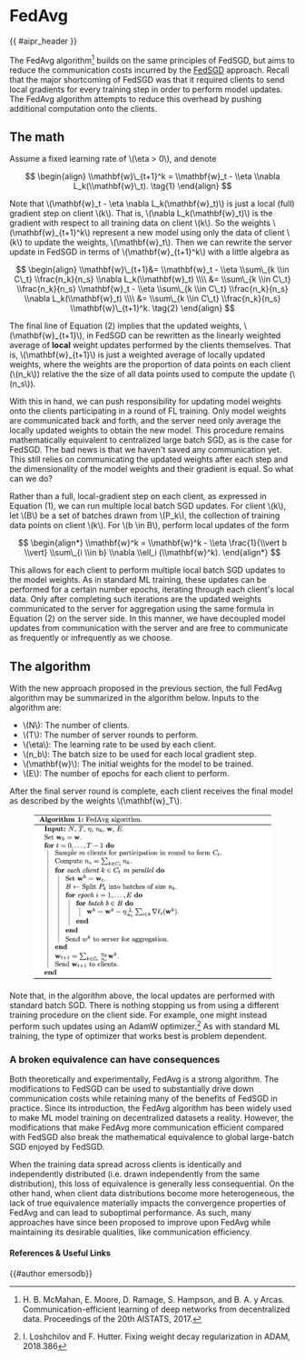 <!-- markdownlint-disable-file MD033 MD013 -->

# FedAvg

{{ #aipr_header }}

The FedAvg algorithm[^1] builds on the same principles of FedSGD, but aims to
reduce the communication costs incurred by the [FedSGD](fedsgd.md`) approach.
Recall that the major shortcoming of FedSGD was that it required clients to
send local gradients for every training step in order to perform model updates.
The FedAvg algorithm attempts to reduce this overhead by pushing additional
computation onto the clients.

## The math

Assume a fixed learning rate of \\(\eta > 0\\), and denote

$$
\begin{align}
\\mathbf{w}\_{t+1}^k = \\mathbf{w}_t - \\eta \\nabla L_k(\\mathbf{w}\_t). \tag{1}
\end{align}
$$

Note that \\(\\mathbf{w}\_t - \\eta \\nabla L_k(\\mathbf{w}\_t)\\) is just a
local (full) gradient step on client \\(k\\). That is,
\\(\\nabla L_k(\\mathbf{w}\_t)\\) is the gradient with respect to all training
data on client \\(k\\). So the weights \\(\\mathbf{w}\_{t+1}^k\\) represent
a new model using only the data of client \\(k\\) to update the weights,
\\(\\mathbf{w}\_t\\). Then we can rewrite the server update in FedSGD in terms
of \\(\\mathbf{w}\_{t+1}^k\\) with a little algebra as

$$
\begin{align}
\\mathbf{w}\_{t+1}&= \\mathbf{w}_t - \\eta \\sum\_{k \\in C\_t} \\frac{n_k}{n_s} \\nabla L_k(\\mathbf{w}_t) \\\\
&= \\sum\_{k \\in C\_t} \\frac{n_k}{n_s} \\mathbf{w}_t - \\eta \\sum\_{k \\in C\_t} \\frac{n_k}{n_s} \\nabla L_k(\\mathbf{w}_t) \\\\
&= \\sum\_{k \\in C\_t} \\frac{n_k}{n_s} \\mathbf{w}\_{t+1}^k. \tag{2}
\end{align}
$$

The final line of Equation (2) implies that the updated weights,
\\(\\mathbf{w}\_{t+1}\\), in FedSGD can be rewritten as the linearly weighted
average of **local** weight updates performed by the clients themselves. That
is, \\(\\mathbf{w}\_{t+1}\\) is just a weighted average of locally updated
weights, where the weights are the proportion of data points on
each client (\\(n_k\\)) relative the the size of all data points used to compute the
update (\\(n_s\\)).

With this in hand, we can push responsibility for updating model weights onto
the clients participating in a round of FL training. Only model weights are
communicated back and forth, and the server need only average the locally
updated weights to obtain the new model. This procedure remains mathematically
equivalent to centralized large batch SGD, as is the case for FedSGD. The bad
news is that we haven't saved any communication yet. This still relies on
communicating the updated weights after each step and the dimensionality of the
model weights and their gradient is equal. So what can we do?

Rather than a full, local-gradient step on each client, as expressed in
Equation (1), we can run multiple local batch SGD updates. For client \\(k\\),
let \\(B\\) be a set of batches drawn from \\(P_k\\), the collection of
training data points on client \\(k\\). For \\(b \\in B\\), perform local
updates of the form

$$
\begin{align*}
\\mathbf{w}^k = \\mathbf{w}^k - \\eta \frac{1}{\\vert b \\vert} \\sum\_{i \\in b} \\nabla \\ell_i (\\mathbf{w}^k).
\end{align*}
$$

This allows for each client to perform multiple local batch SGD updates to
the model weights. As in standard ML training, these updates can be performed
for a certain number epochs, iterating through each client's local data. Only after
completing such iterations are the updated weights communicated to the server for
aggregation using the same formula in Equation (2) on the server side. In this
manner, we have decoupled model updates from communication with the server and
are free to communicate as frequently or infrequently as we choose.

## The algorithm

With the new approach proposed in the previous section, the full FedAvg
algorithm may be summarized in the algorithm below. Inputs to the algorithm
are:

- \\(N\\): The number of clients.
- \\(T\\): The number of server rounds to perform.
- \\(\\eta\\): The learning rate to be used by each client.
- \\(n_b\\): The batch size to be used for each local gradient step.
- \\(\\mathbf{w}\\): The initial weights for the model to be trained.
- \\(E\\): The number of epochs for each client to perform.

After the final server round is complete, each client receives the final
model as described by the weights \\(\mathbf{w}\_T\\).

<figure>
<center>
<img src="../../assets/fedavg_algorithm.png" alt="FedAvg Algorithm">
</center>
</figure>

Note that, in the algorithm above, the local updates are performed with
standard batch SGD. There is nothing stopping us from using a different
training procedure on the client side. For example, one might instead perform
such updates using an AdamW optimizer.[^2] As with standard ML
training, the type of optimizer that works best is problem dependent.

### A broken equivalence can have consequences

Both theoretically and experimentally, FedAvg is a strong algorithm. The
modifications to FedSGD can be used to substantially drive down communication
costs while retaining many of the benefits of FedSGD in practice. Since its
introduction, the FedAvg algorithm has been widely used to make ML model
training on decentralized datasets a reality. However, the modifications that
make FedAvg more communication efficient compared with FedSGD also break the
mathematical equivalence to global large-batch SGD enjoyed by FedSGD.

When the training data spread across clients is identically and independently
distributed (i.e. drawn independently from the same distribution), this loss
of equivalence is generally less consequential. On the other hand, when
client data distributions become more heterogeneous, the lack of true
equivalence materially impacts the convergence properties of FedAvg and can
lead to suboptimal performance. As such, many approaches have since been
proposed to improve upon FedAvg while maintaining its desirable qualities, like
communication efficiency.

#### References & Useful Links

[^1]:
    H. B. McMahan, E. Moore, D. Ramage, S. Hampson, and B. A. y Arcas.
    Communication-efficient learning of deep networks from decentralized data.
    Proceedings of the 20th AISTATS, 2017.

[^2]:
    I. Loshchilov and F. Hutter. Fixing weight decay regularization in ADAM,
    2018.386

{{#author emersodb}}
